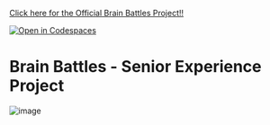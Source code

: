 [Click here for the Official Brain Battles Project!!](https://github.com/msu-denver/senior-experience-group-project-brain-battles)

[![Open in Codespaces](https://classroom.github.com/assets/launch-codespace-7f7980b617ed060a017424585567c406b6ee15c891e84e1186181d67ecf80aa0.svg)](https://classroom.github.com/open-in-codespaces?assignment_repo_id=11646440)

# Brain Battles - Senior Experience Project

![image](https://github.com/ColinLouis95/Brain-Battles/assets/57474778/75247beb-1f13-4f90-b5e1-0abe28e69cac)
